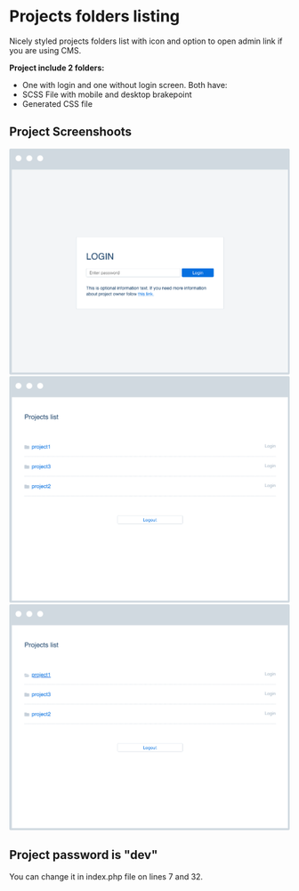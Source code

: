 # Projects folders listing
Nicely styled projects folders list with icon and option to open admin link if you are using CMS. 

**Project include 2 folders:**
* One with login and one without login screen. Both have:
* SCSS File with mobile and desktop brakepoint
* Generated CSS file

## Project Screenshoots
![alt text](https://github.com/krstivoja/Projects-folders-listing/blob/master/Assets/Login.png "Login page")
![alt text](https://github.com/krstivoja/Projects-folders-listing/blob/master/Assets/Project.png "Projects page")
![alt text](https://github.com/krstivoja/Projects-folders-listing/blob/master/Assets/Project-hover.png "Projects page hover")


## Project password is "dev"
You can change it in index.php file on lines 7 and 32.
